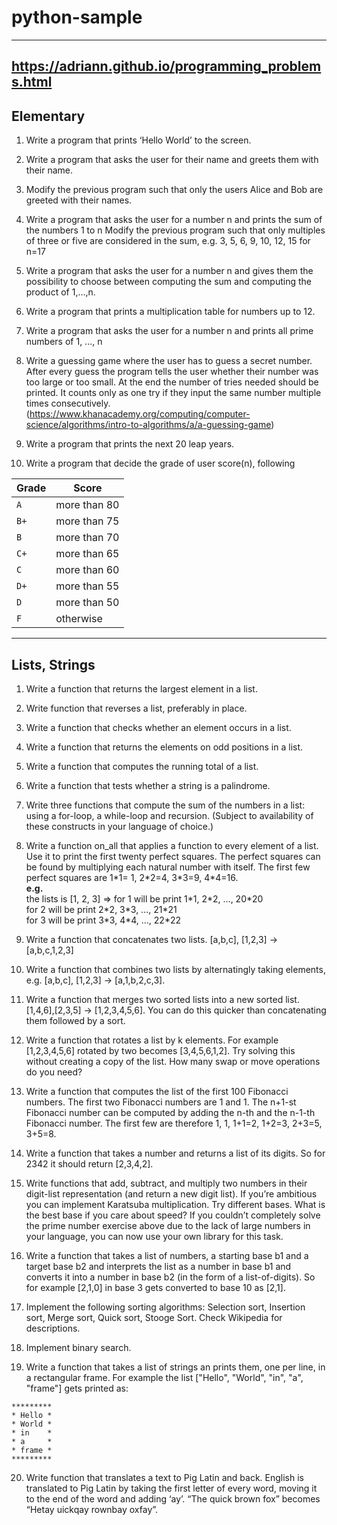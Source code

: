 # python-sample

---
https://adriann.github.io/programming_problems.html
---

## Elementary
1.  Write a program that prints ‘Hello World’ to the screen.
2. Write a program that asks the user for their name and greets them with their name.
3. Modify the previous program such that only the users Alice and Bob are greeted with their names.
4. Write a program that asks the user for a number n and prints the sum of the numbers 1 to n
Modify the previous program such that only multiples of three or five are considered in the sum, e.g. 3, 5, 6, 9, 10, 12, 15 for n=17
5. Write a program that asks the user for a number n and gives them the possibility to choose between computing the sum and computing the product of 1,…,n.
6. Write a program that prints a multiplication table for numbers up to 12.
7. Write a program that asks the user for a number n and prints all prime numbers of 1, ..., n
8. Write a guessing game where the user has to guess a secret number. After every guess the program tells the user whether their number was too large or too small. At the end the number of tries needed should be printed. It counts only as one try if they input the same number multiple times consecutively. (https://www.khanacademy.org/computing/computer-science/algorithms/intro-to-algorithms/a/a-guessing-game)

9. Write a program that prints the next 20 leap years.
10. Write a program that decide the grade of user score(n), following

|Grade|Score|
|---|---|
|`A`| more than 80|
|`B+`| more than 75|
|`B`| more than 70|
|`C+`| more than 65|
|`C`| more than 60|
|`D+`| more than 55|
|`D`| more than 50|
|`F`| otherwise|

---
## Lists, Strings

1. Write a function that returns the largest element in a list.

2. Write function that reverses a list, preferably in place.

3. Write a function that checks whether an element occurs in a list.

4. Write a function that returns the elements on odd positions in a list.

5. Write a function that computes the running total of a list.

6. Write a function that tests whether a string is a palindrome.

7. Write three functions that compute the sum of the numbers in a list: using a for-loop, a while-loop and recursion. (Subject to availability of these constructs in your language of choice.)

8. Write a function on_all that applies a function to every element of a list. Use it to print the first twenty perfect squares. The perfect squares can be found by multiplying each natural number with itself. The first few perfect squares are 1\*1= 1, 2\*2=4, 3\*3=9, 4\*4=16. <br/>
**e.g.**
<br/>  the lists is [1, 2, 3] => for 1 will be print 1\*1, 2\*2, ..., 20\*20
<br/> for 2 will be print 2\*2, 3\*3, ..., 21\*21
<br/> for 3 will be print 3\*3, 4\*4, ..., 22\*22


9. Write a function that concatenates two lists. [a,b,c], [1,2,3] → [a,b,c,1,2,3]

10. Write a function that combines two lists by alternatingly taking elements, e.g. [a,b,c], [1,2,3] → [a,1,b,2,c,3].

11. Write a function that merges two sorted lists into a new sorted list. [1,4,6],[2,3,5] → [1,2,3,4,5,6]. You can do this quicker than concatenating them followed by a sort.

12. Write a function that rotates a list by k elements. For example [1,2,3,4,5,6] rotated by two becomes [3,4,5,6,1,2]. Try solving this without creating a copy of the list. How many swap or move operations do you need?

13. Write a function that computes the list of the first 100 Fibonacci numbers. The first two Fibonacci numbers are 1 and 1. The n+1-st Fibonacci number can be computed by adding the n-th and the n-1-th Fibonacci number. The first few are therefore 1, 1, 1+1=2, 1+2=3, 2+3=5, 3+5=8.

14. Write a function that takes a number and returns a list of its digits. So for 2342 it should return [2,3,4,2].

15. Write functions that add, subtract, and multiply two numbers in their digit-list representation (and return a new digit list). If you’re ambitious you can implement Karatsuba multiplication. Try different bases. What is the best base if you care about speed? If you couldn’t completely solve the prime number exercise above due to the lack of large numbers in your language, you can now use your own library for this task.

16. Write a function that takes a list of numbers, a starting base b1 and a target base b2 and interprets the list as a number in base b1 and converts it into a number in base b2 (in the form of a list-of-digits). So for example [2,1,0] in base 3 gets converted to base 10 as [2,1].

17. Implement the following sorting algorithms: Selection sort, Insertion sort, Merge sort, Quick sort, Stooge Sort. Check Wikipedia for descriptions.

18. Implement binary search.

19. Write a function that takes a list of strings an prints them, one per line, in a rectangular frame. For example the list ["Hello", "World", "in", "a", "frame"] gets printed as:

```
*********
* Hello *
* World *
* in    *
* a     *
* frame *
*********
```

20. Write function that translates a text to Pig Latin and back. English is translated to Pig Latin by taking the first letter of every word, moving it to the end of the word and adding ‘ay’. “The quick brown fox” becomes “Hetay uickqay rownbay oxfay”.
